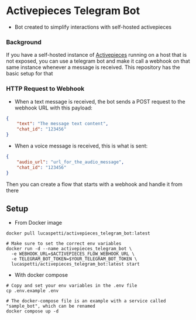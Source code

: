 # Activepieces Telegram Bot

- Bot created to simplify interactions with self-hosted activepieces

### Background

If you have a self-hosted instance of [Activepieces](https://github.com/activepieces/activepieces) running on a host that is not exposed, you can use a telegram bot and make it call a webhook on that same instance whenever a message is received.
This repository has the basic setup for that

### HTTP Request to Webhook

- When a text message is received, the bot sends a POST request to the webhook URL with this payload:
```json
{
    "text": "The message text content",
    "chat_id": "123456"
}
```

- When a voice message is received, this is what is sent:
```json
{
    "audio_url": "url_for_the_audio_message",
    "chat_id": "123456"
}
```

Then you can create a flow that starts with a webhook and handle it from there

## Setup

- From Docker image

```
docker pull lucaspetti/activepieces_telegram_bot:latest

# Make sure to set the correct env variables
docker run -d --name activepieces_telegram_bot \
  -e WEBHOOK_URL=$ACTIVEPIECES_FLOW_WEBHOOK_URL \
  -e TELEGRAM_BOT_TOKEN=$YOUR_TELEGRAM_BOT_TOKEN \
  lucaspetti/activepieces_telegram_bot:latest start
```

- With docker compose

```
# Copy and set your env variables in the .env file
cp .env.example .env

# The docker-compose file is an example with a service called "sample_bot", which can be renamed
docker compose up -d
```
